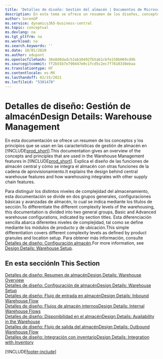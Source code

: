 ```yaml
---
title: 'Detalles de diseño: Gestión del almacén | Documentos de Microsoft'
description: En este tema se ofrece un resumen de los diseños, conceptos y principios que están detrás de las características de gestión de almacén en Business Central.
author: SorenGP
ms.service: dynamics365-business-central
ms.topic: conceptual
ms.devlang: na
ms.tgt_pltfrm: na
ms.workload: na
ms.search.keywords: ''
ms.date: 10/01/2020
ms.author: edupont
ms.openlocfilehash: 36e8d8dadc52ab10492fb5ab1cbfe158b069cd9b
ms.sourcegitcommit: ff2b55b7e790447e0c1fcd5c2ec7f7610338ebaa
ms.translationtype: HT
ms.contentlocale: es-MX
ms.lasthandoff: 02/15/2021
ms.locfileid: "5381478"
---
```

# <a name="design-details-warehouse-management"></a><span data-ttu-id="f8d47-103">Detalles de diseño: Gestión de almacén</span><span class="sxs-lookup"><span data-stu-id="f8d47-103">Design Details: Warehouse Management</span></span>
<span data-ttu-id="f8d47-104">En esta documentación se ofrece un resumen de los conceptos y los principios que se usan en las características de gestión de almacén en [!INCLUDE[prod_short](includes/prod_short.md)].</span><span class="sxs-lookup"><span data-stu-id="f8d47-104">This documentation gives an overview of the concepts and principles that are used in the Warehouse Management features in [!INCLUDE[prod_short](includes/prod_short.md)].</span></span> <span data-ttu-id="f8d47-105">Explica el diseño de las funciones de almacén central y cómo se integra el almacén con otras funciones de la cadena de aprovisionamiento.</span><span class="sxs-lookup"><span data-stu-id="f8d47-105">It explains the design behind central warehouse features and how warehousing integrates with other supply chain features.</span></span>  

<span data-ttu-id="f8d47-106">Para distinguir los distintos niveles de complejidad del almacenamiento, esta documentación se divide en dos grupos generales, configuraciones básicas y avanzadas de almacén, lo cual se indica mediante los títulos de sección.</span><span class="sxs-lookup"><span data-stu-id="f8d47-106">To differentiate the different complexity levels of the warehousing, this documentation is divided into two general groups, Basic and Advanced warehouse configurations, indicated by section titles.</span></span> <span data-ttu-id="f8d47-107">Esta diferenciación sencilla abarca diferentes niveles de complejidad, tal como se define mediante los módulos de producto y de ubicación.</span><span class="sxs-lookup"><span data-stu-id="f8d47-107">This simple differentiation covers different complexity levels as defined by product granules and location setup.</span></span> <span data-ttu-id="f8d47-108">Para obtener más información, consulte [Detalles de diseño: Configuración almacén](design-details-warehouse-setup.md).</span><span class="sxs-lookup"><span data-stu-id="f8d47-108">For more information, see [Design Details: Warehouse Setup](design-details-warehouse-setup.md).</span></span>  

## <a name="in-this-section"></a><span data-ttu-id="f8d47-109">En esta sección</span><span class="sxs-lookup"><span data-stu-id="f8d47-109">In This Section</span></span>  
[<span data-ttu-id="f8d47-110">Detalles de diseño: Resumen de almacén</span><span class="sxs-lookup"><span data-stu-id="f8d47-110">Design Details: Warehouse Overview</span></span>](design-details-warehouse-overview.md)  
[<span data-ttu-id="f8d47-111">Detalles de diseño: Configuración de almacén</span><span class="sxs-lookup"><span data-stu-id="f8d47-111">Design Details: Warehouse Setup</span></span>](design-details-warehouse-setup.md)  
[<span data-ttu-id="f8d47-112">Detalles de diseño: Flujo de entrada en almacén</span><span class="sxs-lookup"><span data-stu-id="f8d47-112">Design Details: Inbound Warehouse Flow</span></span>](design-details-inbound-warehouse-flow.md)  
[<span data-ttu-id="f8d47-113">Detalles de diseño: Flujos de almacén internos</span><span class="sxs-lookup"><span data-stu-id="f8d47-113">Design Details: Internal Warehouse Flows</span></span>](design-details-internal-warehouse-flows.md)  
[<span data-ttu-id="f8d47-114">Detalles de diseño: Disponibilidad en el almacén</span><span class="sxs-lookup"><span data-stu-id="f8d47-114">Design Details: Availability in the Warehouse</span></span>](design-details-availability-in-the-warehouse.md)  
[<span data-ttu-id="f8d47-115">Detalles de diseño: Flujo de salida del almacén</span><span class="sxs-lookup"><span data-stu-id="f8d47-115">Design Details: Outbound Warehouse Flow</span></span>](design-details-outbound-warehouse-flow.md)  
[<span data-ttu-id="f8d47-116">Detalles de diseño: Integración con inventario</span><span class="sxs-lookup"><span data-stu-id="f8d47-116">Design Details: Integration with Inventory</span></span>](design-details-integration-with-inventory.md)


[!INCLUDE[footer-include](includes/footer-banner.md)]